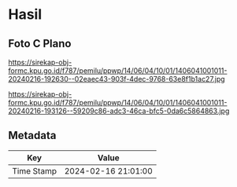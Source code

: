 # Hasil

## Foto C Plano

https://sirekap-obj-formc.kpu.go.id/f787/pemilu/ppwp/14/06/04/10/01/1406041001011-20240216-192630--02eaec43-903f-4dec-9768-63e8f1b1ac27.jpg

https://sirekap-obj-formc.kpu.go.id/f787/pemilu/ppwp/14/06/04/10/01/1406041001011-20240216-193126--59209c86-adc3-46ca-bfc5-0da6c5864863.jpg


## Metadata

| Key        | Value               |
| ---------- | ------------------- |
| Time Stamp | 2024-02-16 21:01:00 |



